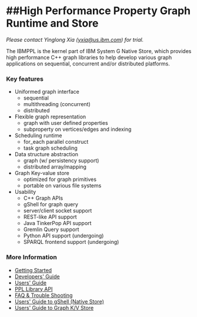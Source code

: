 ##High Performance Property Graph Runtime and Store
======

<i>Please contact Yinglong Xia (yxia@us.ibm.com) for trial.</i>

The IBMPPL is the kernel part of IBM System G Native Store, which provides high performance C++ graph libraries to help develop various graph applications on sequential, concurrent and/or distributed platforms. 

### Key features

- Uniformed graph interface
  + sequential
  + multithreading (concurrent)
  + distributed
- Flexible graph representation
  + graph with user defined properties 
  + subproperty on vertices/edges and indexing
- Scheduling runtime
  + for_each parallel construct
  + task graph scheduling
- Data structure abstraction 
  + graph (w/ persistency support)
  + distributed array/mapping
- Graph Key-value store
  + optimized for graph primitives
  + portable on various file systems
- Usability
  + C++ Graph APIs
  + gShell for graph query
  + server/client socket support
  + REST-like API support
  + Java TinkerPop API support
  + Gremlin Query support
  + Python API support (undergoing)
  + SPARQL frontend support (undergoing)

<!--### Examples

<b> Under Construction! </b>
-->

### More Information
- [Getting Started](docs/ppl/getting_started.md)
- [Developers' Guide](docs/ppl/developer_guide.md)
- [Users' Guide](docs/ppl/programming_guide.md)
- [PPL Library API](http://ibmppl.github.io/ibmppl/index.html)
- [FAQ & Trouble Shooting](docs/ppl/faq.md)
- [Users' Guide to gShell (Native Store)](docs/gShell/gShell_APIs.md)
- [Users' Guide to Graph K/V Store](docs/gKV/graphKVstore.md)
